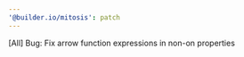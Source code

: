 ```yaml
---
'@builder.io/mitosis': patch
---
```


[All] Bug: Fix arrow function expressions in non-on properties

